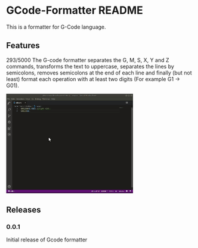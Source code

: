 # GCode-Formatter README

This is a formatter for G-Code language.

## Features


293/5000
The G-code formatter separates the G, M, S, X, Y and Z commands, transforms the text to uppercase, separates the lines by semicolons, removes semicolons at the end of each line and finally (but not least) format each operation with at least two digits (For example G1 -> G01).

![feature G-Code](./images/example.gif)

## Releases

### 0.0.1

Initial release of Gcode formatter
